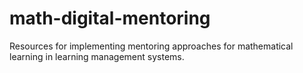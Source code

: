 # math-digital-mentoring
Resources for implementing mentoring approaches for mathematical learning in learning management systems.
